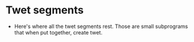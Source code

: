 # Twet segments

+ Here's where all the twet segments rest. Those are small subprograms that when put together, create twet. 
